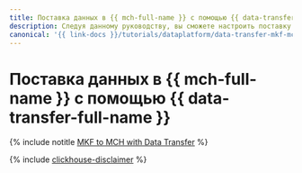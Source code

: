 ```yaml
---
title: Поставка данных в {{ mch-full-name }} с помощью {{ data-transfer-full-name }}
description: Следуя данному руководству, вы сможете настроить поставку данных в {{ mch-name }} с помощью {{ data-transfer-name }}.
canonical: '{{ link-docs }}/tutorials/dataplatform/data-transfer-mkf-mch'
---
```


# Поставка данных в {{ mch-full-name }} с помощью {{ data-transfer-full-name }}


{% include notitle [MKF to MCH with Data Transfer](../../_tutorials/dataplatform/mkf-mch-migration.md) %}

{% include [clickhouse-disclaimer](../../_includes/clickhouse-disclaimer.md) %}
